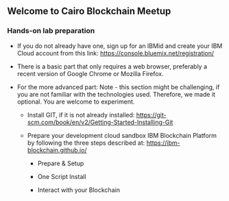## Welcome to Cairo Blockchain Meetup


### Hands-on lab preparation

- If you do not already have one, sign up for an IBMid and create your IBM Cloud account from this link: https://console.bluemix.net/registration/

- There is a basic part that only requires a web browser, preferably a recent version of Google Chrome or Mozilla Firefox.

- For the more advanced part: 
Note - this section might be challenging, if you are not familiar with the technologies used. Therefore, we made it optional. You are welcome to experiment.

    - Install GIT, if it is not already installed: https://git-scm.com/book/en/v2/Getting-Started-Installing-Git

    - Prepare your development cloud sandbox IBM Blockchain Platform by following the three steps described at: https://ibm-blockchain.github.io/

        - Prepare & Setup

        - One Script Install

        - Interact with your Blockchain
